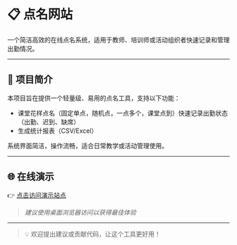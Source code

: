 # 📋 点名网站

一个简洁高效的在线点名系统，适用于教师、培训师或活动组织者快速记录和管理出勤情况。

---

## 🚀 项目简介

本项目旨在提供一个轻量级、易用的点名工具，支持以下功能：

- 课堂花样点名（固定单点，随机点，一点多个，课堂点到）快速记录出勤状态（出勤、迟到、缺席）
- 生成统计报表（CSV/Excel）

系统界面简洁，操作流畅，适合日常教学或活动管理使用。

---

## 🌐 在线演示

👉 [点击访问演示站点](http://www.dmya.rf.gd/)

> *建议使用桌面浏览器访问以获得最佳体验*

---

> 💡 欢迎提出建议或贡献代码，让这个工具更好用！
